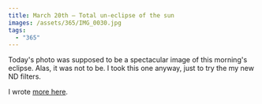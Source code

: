 ```yaml
---
title: March 20th — Total un-eclipse of the sun
images: /assets/365/IMG_0030.jpg
tags:
  - "365"
---
```

Today's photo was supposed to be a spectacular image of this morning's eclipse. Alas, it was not to be. I took this one anyway, just to try the my new ND filters.

I wrote [more here](/diary/partial-solar-eclipse).